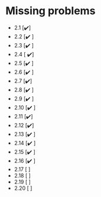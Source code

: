 # Missing problems

- 2.1 [✔️]
- 2.2 [✔️ ]
- 2.3 [✔️ ]
- 2.4 [ ✔️]
- 2.5 [✔️ ]
- 2.6 [✔️ ]
- 2.7 [✔️]
- 2.8 [✔️ ]
- 2.9 [✔️ ]
- 2.10 [✔️ ]
- 2.11 [✔️]
- 2.12 [✔️]
- 2.13 [✔️ ]
- 2.14 [✔️ ]
- 2.15 [✔️ ]
- 2.16 [✔️ ]
- 2.17 [ ]
- 2.18 [ ]
- 2.19 [ ]
- 2.20 [ ]
